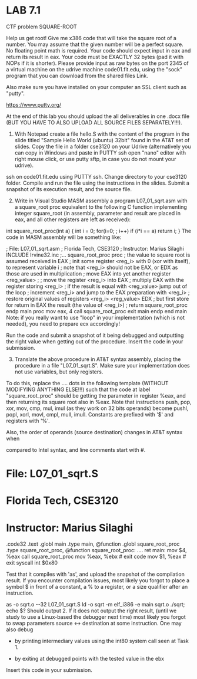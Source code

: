 # LAB 7.1
CTF problem SQUARE-ROOT

Help us get root!  Give me x386 code that will take the square root of a number. You may assume that the given number will be a perfect square. No floating point math is required. Your code should expect input in eax and return its result in eax. Your code must be EXACTLY 32 bytes (pad it with NOPs if it is shorter). Please provide input as raw bytes on the port 2345 of a virtual machine on the udrive machine code01.fit.edu, using the "sock" program that you can download from the shared files Link.

Also make sure you have installed on your computer an SSL client such as "putty".

https://www.putty.org/

 

At the end of this lab you should upload the all deliverables in one .docx file (BUT YOU HAVE TO ALSO UPLOAD ALL SOURCE FILES SEPARATELY!!!).

1. With Notepad create a file hello.S with the content of the program in the slide titled "Sample Hello World (ubuntu) 32bit" found in the AT&T set of slides. Copy the file in a folder cse3120 on your Udrive (alternatively you can copy in Windows and paste in PUTTY ssh open "nano" editor with right mouse click, or use putty sftp, in case you do not mount your udrive).

ssh on code01.fit.edu using PUTTY ssh. Change directory to your cse3120 folder. Compile and run the file using the instructions in the slides. Submit a snapshot of its execution result, and the source file.

 

2. Write in Visual Studio MASM assembly a program L07_01_sqrt.asm with a square_root proc equivalent to the following C function implementing integer square_root (in assembly, parameter and result are placed in eax, and all other registers are left as received):

int square_root_proc(int a) {
 int i = 0;
 for(i=0; ; i++)
   if (i*i == a)
    return i;
}
The code in MASM assembly will be something like:

; File: L07_01_sqrt.asm
; Florida Tech, CSE3120
; Instructor: Marius Silaghi
INCLUDE Irvine32.inc
;...
square_root_proc proc ; the value to square root is assumed received in EAX
 ; init some register <reg_i> with 0 (xor with itself), to represent variable i
 ;     note that <reg_i> should not be EAX, or EDX as those are used in multiplication
 ; move EAX into yet another register <reg_value>
 ;
 ; move the register <reg_i> into EAX
 ; multiply EAX with the register storing <reg_i>
 ; if the result is equal with <reg_value> jump out of the loop
 ; increment <reg_i> and jump to the EAX preparation with <reg_i>
 ; restore original values of registers <reg_i> <reg_value> EDX
 ; but first store for return in EAX the result (the value of <reg_i>)
 ; return
square_root_proc endp
main proc
 mov eax, 4
 call square_root_proc
  exit
main endp
end main
Note: if you really want to use "loop" in your implementation (which is not needed), you need to prepare ecx accordingly!

Run the code and submit a snapshot of it being debugged and outputting the right value when getting out of the procedure. Insert the code in your submission.

 

 

3. Translate the above procedure in AT&T syntax assembly, placing the procedure in a file "L07_01_sqrt.S". Make sure your implementation does not use variables, but only registers.

To do this, replace the .... dots in the following template (WITHOUT MODIFYING ANYTHING ELSE!!!) such that the code at label "square_root_proc" should be getting the parameter in register %eax, and then returning its square root also in %eax. Note that instructions push, pop, xor, mov, cmp, mul, imul (as they work on 32 bits operands) become pushl, popl, xorl, movl, cmpl, mull, imull. Constants are prefixed with '$' and registers with '%'.

Also, the order of operands (source destination) changes in AT&T syntax when

compared to Intel syntax, and line comments start with #.

# File: L07_01_sqrt.S
# Florida Tech, CSE3120
# Instructor: Marius Silaghi
.code32
.text
.globl main
.type  main, @function
.globl square_root_proc
.type  square_root_proc, @function
square_root_proc:
 ....
   ret
main:
 mov $4, %eax
 call square_root_proc
 mov %eax, %ebx # exit code
 mov $1, %eax # exit syscall
int $0x80

Test that it compiles with 'as', and upload the snapshot of the compilation result. If you encounter compilation issues, most likely you forgot to place a symbol $ in front of a constant, a % to a register, or a size qualifier after an instruction.

as -o sqrt.o --32 L07_01_sqrt.S
ld -o sqrt -m elf_i386  -e main sqrt.o
./sqrt; echo $?
Should output 2. If it does not output the right result, (until we study to use a Linux-based the debugger next time) most likely you forgot to swap parameters source <-> destination at some instruction. One may also debug

- by printing intermediary values using the int80 system call seen at Task 1.

- by exiting at debugged points with the tested value in the ebx

 

Insert this code in your submission.

 

 